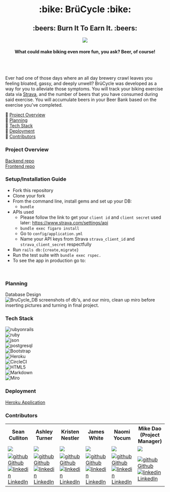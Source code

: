 
<h1 align="center"> :bike: BrüCycle :bike: </h1>
<h2 align="center">:beers: Burn It To Earn It. :beers:</h2>
<div align="center">
  <img src="https://media.giphy.com/media/VEyS5blLoyMCQ1HvOb/giphy.gif">
  <br>
  <h4> What could make biking even more fun, you ask? Beer, of course!</h4>
</div>

<br>
<br>

Ever had one of those days where an all day brewery crawl leaves you feeling bloated, gassy, and deeply unwell? BrüCycle was developed as a way for you to alleviate those symptoms. You will track your biking exercise data via [Strava](https://www.strava.com), and the number of beers that you have consumed during said exercise. You will accumulate beers in your Beer Bank based on the exercise you've completed. 

:beer: [Project Overview](#project-overview)
<br>
:beer: [Planning](#planning)
<br>
:beer: [Tech Stack](#tech-stack)
<br>
:beer: [Deployment](#deployment)
<br>
:beer: [Contributors](#contributors)
<br>


### Project Overview

[Backend repo](https://github.com/BruCycle/brucycle_be)
<br>
[Frontend repo](https://github.com/BruCycle/brucycle_fe)

### Setup/Installation Guide
- Fork this repository
- Clone your fork
- From the command line, install gems and set up your DB:
  - ```bundle```
- APIs used
  -  Please follow the link to get your ``client id`` and ```client secret``` used later: https://www.strava.com/settings/api
  - ```bundle exec figaro install```
  - Go to ```config/application.yml```
  - Name your API keys from Strava ```strava_client_id``` and ```strava_client_secret``` respectfully
- Run ```rails db:{create,migrate}```
- Run the test suite with ```bundle exec rspec.```
- To see the app in production go to:

<br>

### Planning
Database Design
<br>
  ![BruCycle_DB](https://user-images.githubusercontent.com/103780823/211390915-8ba95209-28ba-4c64-8aa6-24038cb32eee.png)
screenshots of db's, and our miro, clean up miro before inserting pictures and turning in final project. 

### Tech Stack
![rubyonrails](https://img.shields.io/badge/rubyonrails-000000?style=for-the-badge&logo=rubyonrails&logoColor=red)
<br>
![ruby](https://img.shields.io/badge/ruby-000000?style=for-the-badge&logo=ruby&logoColor=red/v/2.7.4)
<br>
![json](https://img.shields.io/badge/json-000000?style=for-the-badge&logo=json&logoColor=white)
<br>
![postgresql](https://img.shields.io/badge/postgresql-000000?style=for-the-badge&logo=postgresql&logoColor=light-blue)
<br> 
![Bootstrap](https://img.shields.io/badge/bootstrap-000000?style=for-the-badge&logo=bootstrap&logoColor=white)
<br> 
![Heroku](https://img.shields.io/badge/heroku-000000.svg?style=for-the-badge&logo=heroku&logoColor=%23430098)
<br>
![CircleCI](https://img.shields.io/badge/circle%20ci-%23161616.svg?style=for-the-badge&logo=circleci&logoColor=white)
<br>
![HTML5](https://img.shields.io/badge/html5-000000.svg?style=for-the-badge&logo=html5&logoColor=23E34F26)
<br>
![Markdown](https://img.shields.io/badge/markdown-000000.svg?style=for-the-badge&logo=markdown&logoColor=white)
<br>
![Miro](https://img.shields.io/badge/Miro-000000?style=for-the-badge&logo=Miro&logoColor=yellow)
<br>
 

### Deployment
<a href="https://brucycle-fe.herokuapp.com/">Heroku Application</a><br>

### Contributors

<table>
  <tr>
    <th>Sean Culliton</th>
    <th>Ashley Turner</th>
    <th>Kristen Nestler</th>
    <th>James White</th>
    <th>Naomi Yocum</th>
    <th>Mike Dao<br>(Project Manager)</th>
  </tr>
  <tr>
    <td><img src="https://avatars.githubusercontent.com/u/108320490?s=120&v=4"></td>
    <td><img src="https://avatars.githubusercontent.com/u/105073232?s=120&v=4"></td>
    <td><img src="https://avatars.githubusercontent.com/u/103780823?s=120&v=4"></td>
    <td><img src="https://avatars.githubusercontent.com/u/108167041?s=120&v=4"></td>
    <td><img src="https://avatars.githubusercontent.com/u/102825498?s=120&v=4"></td>
    <td><img src="https://avatars.githubusercontent.com/u/3011748?s=120&v=4"></td>
  </tr>
 
  <tr>
    <td>
       <a href="https://github.com/smculliton" rel="nofollow noreferrer">
          <img src="https://i.stack.imgur.com/tskMh.png" alt="github"> Github
      </a><br>
        <a href="https://www.linkedin.com/in/seanculliton" rel="nofollow noreferrer">
          <img src="https://i.stack.imgur.com/gVE0j.png" alt="linkedin"> LinkedIn
      </a>
    </td>
    <td>
      <a href="https://github.com/ashuhleyt"  rel="nofollow noreferrer">
          <img src="https://i.stack.imgur.com/tskMh.png" alt="github"> Github
        </a><br>
      <a href="https://www.linkedin.com/in/ashuhleyt/" rel="nofollow noreferrer">
    <img src="https://i.stack.imgur.com/gVE0j.png" alt="linkedin"> LinkedIn
        </a>
    </td>
    <td>
      <a href="https://github.com/knestler" rel="nofollow noreferrer">
          <img src="https://i.stack.imgur.com/tskMh.png" alt="github"> Github
        </a><br>
      <a href="https://www.linkedin.com/in/kristen-nestler/ rel="nofollow noreferrer">
    <img src="https://i.stack.imgur.com/gVE0j.png" alt="linkedin"> LinkedIn
        </a>
    </td>
    <td>
      <a href="https://github.com/James-E-White"  rel="nofollow noreferrer">
          <img src="https://i.stack.imgur.com/tskMh.png" alt="github"> Github
        </a><br>
      <a href="https://www.linkedin.com/in/james-ed-wh/" rel="nofollow noreferrer">
    <img src="https://i.stack.imgur.com/gVE0j.png" alt="linkedin"> LinkedIn
        </a>
    </td>
    <td>
      <a href="https://github.com/naomiyocum" rel="nofollow noreferrer">
          <img src="https://i.stack.imgur.com/tskMh.png" alt="github"> Github
        </a><br>
      <a href="https://www.linkedin.com/in/naomiyocum/" rel="nofollow noreferrer">
    <img src="https://i.stack.imgur.com/gVE0j.png" alt="linkedin"> LinkedIn
        </a>
    </td>
    <td>
      <a href="https://github.com/mikedao" rel="nofollow noreferrer">
          <img src="https://i.stack.imgur.com/tskMh.png" alt="github"> Github
            </a><br>
            <a href="https://www.linkedin.com/in/michaeldao/" rel="nofollow noreferrer">
    <img src="https://i.stack.imgur.com/gVE0j.png" alt="linkedin"> LinkedIn                                                         
        </a><br>
    </td>
  </tr>
</table>

